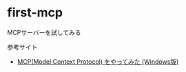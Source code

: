 # first-mcp
MCPサーバーを試してみる

参考サイト

* [MCP(Model Context Protocol) をやってみた (Windows版)](https://zenn.dev/kameoncloud/articles/7b663daf3c4fad)
